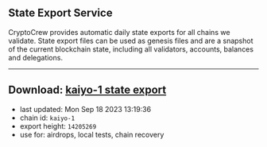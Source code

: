 ## State Export Service
CryptoCrew provides automatic daily state exports for all chains we validate. State export files can be used as genesis files and are a snapshot of the current blockchain state, including all validators, accounts, balances and delegations.

---
**Download: [kaiyo-1 state export](https://dl.ccvalidators.com/SERVICE/kujira/kaiyo-1_export_14205269.json)**
---

- last updated: Mon Sep 18 2023 13:19:36
- chain id: `kaiyo-1`
- export height: `14205269`
- use for: airdrops, local tests, chain recovery
